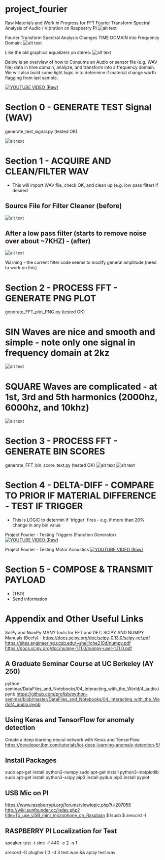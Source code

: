 # project_fourier
Raw Materials and Work in Progress for FFT Fourier Transform Spectral Analysis of Audio / VIbration on Raspberry PI
![alt text](https://github.com/rustyoldrake/project_fourier/blob/master/img/raspberry%20pis%20in%20sense%20mode.png)

Fourier Transform Spectral Analysis Changes TIME DOMAIN into Frequency Domain:
![alt text](https://github.com/rustyoldrake/project_fourier/blob/master/img/time%20to%20frequency%20domain.png)

Like the old graphics equalizers on stereo:
![alt text](https://github.com/rustyoldrake/project_fourier/blob/master/img/graphics%20equalizer%20stereo%20old.png)

Below is an overview of how to Consume an Audio or sensor file (e.g. WAV file) data in time domain, analyze, and transform into a frequency domain.  We will also build some light logic in to determine if material change worth flagging from last sample.

[![YOUTUBE VIDEO (Raw)](https://img.youtube.com/vi/owpdE4hVfy8/0.jpg)](https://www.youtube.com/watch?v=owpdE4hVfy8)

# Section 0 - GENERATE TEST Signal (WAV)
generate_test_signal.py (tested OK)	

![alt text](https://github.com/rustyoldrake/project_fourier/blob/master/img/%20generate_test_signal.png)

# Section 1 - ACQUIRE AND CLEAN/FILTER WAV 
- This will import WAV file, check OK, and clean up (e.g. low pass filter) if desired

## Source File for Filter Cleaner (before)
![alt text](https://github.com/rustyoldrake/project_fourier/blob/master/img/square_2000hz_3_seconds.PNG)

## After a low pass filter (starts to remove noise over about ~7KHZ) - (after)
![alt text](https://github.com/rustyoldrake/project_fourier/blob/master/img/square_2000hz_3_seconds_post_filter.PNG)

Warning - the current filter code seems to modify general amplitude (need to work on this)


# Section 2 - PROCESS FFT - GENERATE PNG PLOT
generate_FFT_plot_PNG.py  (tested OK)	

# SIN Waves are nice and smooth and simple - note only one signal in frequency domain at 2kz
![alt text](https://github.com/rustyoldrake/project_fourier/blob/master/img/sin_2000hz_3_seconds.PNG)

# SQUARE Waves are complicated - at 1st, 3rd and 5th harmonics (2000hz, 6000hz, and 10khz)
![alt text](https://github.com/rustyoldrake/project_fourier/blob/master/img/square_2000hz_3_seconds.PNG)


# Section 3 - PROCESS FFT - GENERATE BIN SCORES
generate_FFT_bin_score_text.py  (tested OK)	
![alt text](https://github.com/rustyoldrake/project_fourier/blob/master/img/bin_weight_output.png)
![alt text](https://github.com/rustyoldrake/project_fourier/blob/master/img/bin_weight_CSV_values_in_excel.png)

# Section 4 - DELTA-DIFF - COMPARE TO PRIOR IF MATERIAL DIFFERENCE - TEST IF TRIGGER
- This is LOGIC to determin if 'trigger' fires - e.g. if more than 20% change in any bin value 

Project Fourier - Testing Triggers (Function Generator)
[![YOUTUBE VIDEO (Raw)](https://img.youtube.com/vi/96orzRvhGrM/0.jpg)](https://www.youtube.com/watch?v=96orzRvhGrM)

Project Fourier - Testing Motor Acoustics
[![YOUTUBE VIDEO (Raw)](https://img.youtube.com/vi/39hvj8N8qc4/0.jpg)](https://www.youtube.com/watch?v=39hvj8N8qc4)


# Section 5 - COMPOSE & TRANSMIT PAYLOAD
- (TBD)
- Send information 


  
  
  


# Appendix and Other Useful Links
SciPy and NumPy MANY tools for FFT and DFT:
SCIPY AND NUMPY Manuals (Beefy) -
https://docs.scipy.org/doc/scipy-0.13.0/scipy-ref.pdf
https://sites.engineering.ucsb.edu/~shell/che210d/numpy.pdf
https://docs.scipy.org/doc/numpy-1.11.0/numpy-user-1.11.0.pdf

## A Graduate Seminar Course at UC Berkeley (AY 250)
 python-seminar/DataFiles_and_Notebooks/04_Interacting_with_the_World/4_audio.ipynb 
https://github.com/profjsb/python-seminar/blob/master/DataFiles_and_Notebooks/04_Interacting_with_the_World/4_audio.ipynb

## Using Keras and TensorFlow for anomaly detection
Create a deep learning neural network with Keras and TensorFlow
https://developer.ibm.com/tutorials/iot-deep-learning-anomaly-detection-5/

## Install Packages
sudo apt-get install python3-numpy
sudo apt-get install python3-matplotlib
sudo apt-get install python3-scipy
pip3 install pydub
pip3 install pyplot

## USB Mic on PI
https://www.raspberrypi.org/forums/viewtopic.php?t=207058
http://wiki.sunfounder.cc/index.php?title=To_use_USB_mini_microphone_on_Raspbian
$ lsusb 
$ arecord -l

## RASPBERRY PI Localization for Test 
speaker-test -t sine -f 440 -c 2 -s 1

arecord -D plughw:1,0 -d 3 test.wav && aplay test.wav



